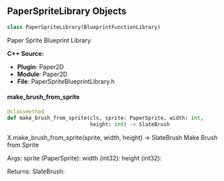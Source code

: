 ## PaperSpriteLibrary Objects

```python
class PaperSpriteLibrary(BlueprintFunctionLibrary)
```

Paper Sprite Blueprint Library

**C++ Source:**

- **Plugin**: Paper2D
- **Module**: Paper2D
- **File**: PaperSpriteBlueprintLibrary.h

<a id="unreal.PaperSpriteLibrary.make_brush_from_sprite"></a>

#### make_brush_from_sprite

```python
@classmethod
def make_brush_from_sprite(cls, sprite: PaperSprite, width: int,
                           height: int) -> SlateBrush
```

X.make_brush_from_sprite(sprite, width, height) -> SlateBrush
Make Brush from Sprite

Args:
    sprite (PaperSprite): 
    width (int32): 
    height (int32): 

Returns:
    SlateBrush:

<a id="unreal.PaperSpriteComponent"></a>